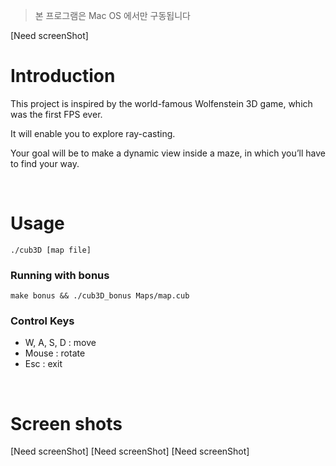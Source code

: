 > 본 프로그램은 Mac OS 에서만 구동됩니다

[Need screenShot]

# Introduction
This project is inspired by the world-famous Wolfenstein 3D game, which was the first FPS ever. 

It will enable you to explore ray-casting. 

Your goal will be to make a dynamic view inside a maze, in which you’ll have to find your way.

<br/>

# Usage
```
./cub3D [map file]
```

### Running with bonus
```
make bonus && ./cub3D_bonus Maps/map.cub
```

### Control Keys
- W, A, S, D : move
- Mouse : rotate
- Esc : exit

<br/>

# Screen shots
[Need screenShot]
[Need screenShot]
[Need screenShot]
